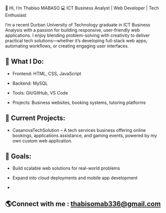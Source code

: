 👋 Hi, I’m Thabiso MABASO
💻 ICT Business Analyst | Web Developer | Tech Enthusiast

I’m a recent Durban University of Technology graduate in ICT Business Analysis with a passion for building responsive, user-friendly web applications. I enjoy blending problem-solving with creativity to deliver practical tech solutions—whether it’s developing full-stack web apps, automating workflows, or creating engaging user interfaces.

## 🌟 What I Do:

- Frontend: HTML, CSS, JavaScript

- Backend:  MySQL

- Tools: Git/GitHub, VS Code

- Projects: Business websites, booking systems, tutoring platforms

## 🚀 Current Projects:

- CasanovaTechSolution – A tech services business offering online bookings, applications assistance, and gaming events, powered by my own custom web application.

## 🎯 Goals:

- Build scalable web solutions for real-world problems

- Expand into cloud deployments and mobile app development
- 
## 🌎Connect with me : thabisomab336@gmail.com

